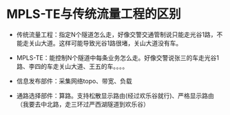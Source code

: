 # MPLS-TE与传统流量工程的区别

* 传统流量工程：指定N个隧道怎么走，好像交警交通管制说只能走光谷1路，不能走关山大道。这样可能导致光谷1路很堵，关山大道没有车。
* MPLS-TE：能控制N个隧道中每条业务怎么走。好像交警说张三的车走光谷1路、李四的车走关山大道、王五的车。。。。

* 信息发布部件：采集网络topo、带宽、负载
* 通路选择部件：算路。支持松散显示路由\(经过欢乐谷就行\)、严格显示路由（我要去中北路，走三环过严西湖隧道到欢乐谷）



